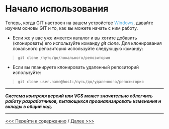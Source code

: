# **Начало использования** 

Теперь, когда GIT настроен на вашем устройстве 
<span style="color:#59afe1"> Windows</span>, давайте изучим основы GIT и то, как вы можете начать с ним работу.

+ Если же у вас уже имеется каталог и вы хотите добавить (клонировать) его используйте команду *git clone*. Для клонирования локального репозитория используйте следующую команду:

>`git clone /путь/до/локального/репозитория`

+ Если вы планируете клонировать удаленный репозиторий используйте:

>`git clone user.name@host:/путь/до/удаленного/репозитория`

---

***Система контроля версий или [VCS](https://code.visualstudio.com/) может значительно облегчить работу разработчиков, пытающихся проанализировать изменения и вклады в общий код.***

---

[<<< Перейти к содержанию](./readme.md) / [Далее >>>](./05_create.md)

